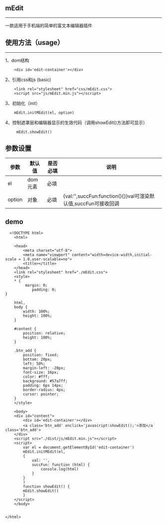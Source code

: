 ## mEdit
---
一款适用于手机端的简单的富文本编辑器插件


## 使用方法（usage）
---
1、dom结构

	    <div id='edit-container'></div>
	    
2、引用css和js 
(basic)

	    <link rel="stylesheet" href="css/mEdit.css">
	    <script src="js/mEdit.min.js"></script>
	    
3、初始化（init）

	    mEdit.initMEdit(el, option)
4、控制遮罩层和编辑器显示的生效代码（调用showEdit()方法即可显示）

	     mEdit.showEdit()
        
## 参数设置

参数 | 默认值 | 是否必填 | 说明
----|------|----|----
el | dom元素  | 必填 | 
option | 对象 | 必填 |{val:'',succFun:function(){}}val可渲染默认值,succFun可接收回调

## demo

	  <!DOCTYPE html>
		<html>

		<head>
    		<meta charset="utf-8">
    		<meta name="viewport" content="width=device-width,initial-scale = 1.0,user-scalable=no">
    		<title></title>
		</head>
		<link rel="stylesheet" href="./mEdit.css">
		<style>
    	* {
       		 margin: 0;
    	    	padding: 0;
    }

    	html,
    	body {
        	width: 100%;
        	height: 100%;
    	}

    	#content {
        	position: relative;
        	height: 100%;
    	}

    	.btn_add {
        	position: fixed;
        	bottom: 20px;
        	left: 50%;
        	margin-left: -20px;
        	font-size: 16px;
        	color: #fff;
        	background: #57a7ff;
        	padding: 6px 14px;
        	border-radius: 4px;
        	cursor: pointer;
    	}
		</style>

		<body>
    	<div id="content">
        	<div id='edit-container'></div>
        	<a class='btn_add' onclick='javascript:showEdit();'>添加</a class='btn_add'>
    	</div>
    	<script src="./dist/js/mEdit.min.js"></script>
    	<script>
       		var el = document.getElementById('edit-container')
        	mEdit.initMEdit(el,
            {
                val: '',
                succFun: function (html) {
                    console.log(html)
                }
            }
        	)
        	function showEdit() {
            mEdit.showEdit()
        	}
    	</script>
		</body>


	</html>


    



